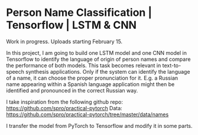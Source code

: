 # Person Name Classification | Tensorflow | LSTM & CNN

Work in progress. Uploads starting February 15.

In this project, I am going to build one LSTM model and one CNN model in Tensorflow to identify the language of origin of person names and compare the performance of both models.
This task becomes relevant in text-to-speech synthesis applications. Only if the system can identify the language of a name, it can choose the proper pronunciation for it. 
E.g. a Russian name appearing within a Spanish language application might then be identified and pronounced in the correct Russian way.

I take inspiration from the following github repo: https://github.com/spro/practical-pytorch 
Data: https://github.com/spro/practical-pytorch/tree/master/data/names

I transfer the model from PyTorch to Tensorflow and modify it in some parts.

